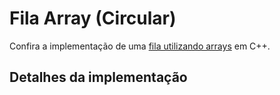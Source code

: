 # Fila Array (Circular)

Confira a implementação de uma [fila utilizando arrays](filaArr.cpp) em C++.

## Detalhes da implementação
